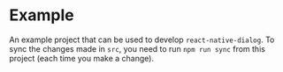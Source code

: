 # Example

An example project that can be used to develop `react-native-dialog`.
To sync the changes made in `src`, you need to run `npm run sync` from this project (each time you make a change).
